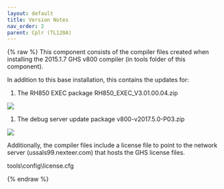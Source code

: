 ```yaml
---
layout: default
title: Version Notes
nav_order: 2
parent: Cplr (TL120A)
---
```

{% raw %}
This component consists of the compiler files created when installing
the 2015.1.7 GHS v800 compiler (in tools folder of this component).

In addition to this base installation, this contains the updates for:

1.  The RH850 EXEC package RH850_EXEC_V3.01.00.04.zip

![](ElectricPowerSteering_Renesas_FORD_T3T6_website/docs/TL120A_Cplr/doc/mediax/media/image1.emf)

1.  The debug server update package v800-v2017.5.0-P03.zip

![](ElectricPowerSteering_Renesas_FORD_T3T6_website/docs/TL120A_Cplr/doc/mediax/media/image2.emf)

Additionally, the compiler files include a license file to point to the
network server (ussals99.nexteer.com) that hosts the GHS license files.

tools\config\license.cfg

{% endraw %}
